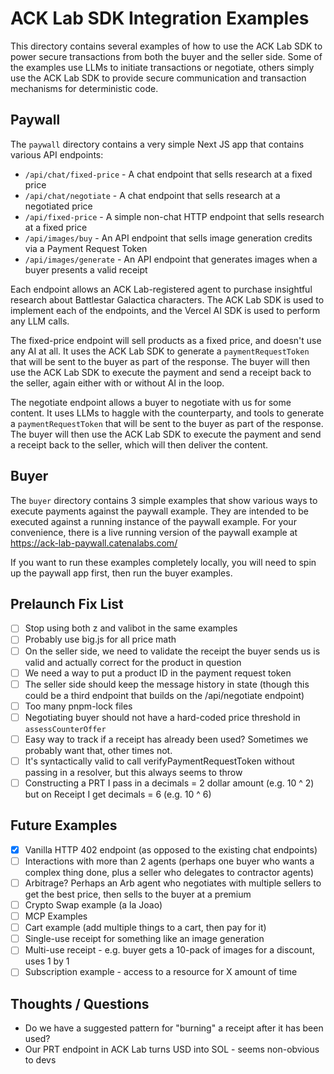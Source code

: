 # ACK Lab SDK Integration Examples

This directory contains several examples of how to use the ACK Lab SDK to power secure transactions from both the buyer and the seller side. Some of the examples use LLMs to initiate transactions or negotiate, others simply use the ACK Lab SDK to provide secure communication and transaction mechanisms for deterministic code.

## Paywall

The `paywall` directory contains a very simple Next JS app that contains various API endpoints:

- `/api/chat/fixed-price` - A chat endpoint that sells research at a fixed price
- `/api/chat/negotiate` - A chat endpoint that sells research at a negotiated price
- `/api/fixed-price` - A simple non-chat HTTP endpoint that sells research at a fixed price
- `/api/images/buy` - An API endpoint that sells image generation credits via a Payment Request Token
- `/api/images/generate` - An API endpoint that generates images when a buyer presents a valid receipt

Each endpoint allows an ACK Lab-registered agent to purchase insightful research about Battlestar Galactica characters. The ACK Lab SDK is used to implement each of the endpoints, and the Vercel AI SDK is used to perform any LLM calls.

The fixed-price endpoint will sell products as a fixed price, and doesn't use any AI at all. It uses the ACK Lab SDK to generate a `paymentRequestToken` that will be sent to the buyer as part of the response. The buyer will then use the ACK Lab SDK to execute the payment and send a receipt back to the seller, again either with or without AI in the loop.

The negotiate endpoint allows a buyer to negotiate with us for some content. It uses LLMs to haggle with the counterparty, and tools to generate a `paymentRequestToken` that will be sent to the buyer as part of the response. The buyer will then use the ACK Lab SDK to execute the payment and send a receipt back to the seller, which will then deliver the content.

## Buyer

The `buyer` directory contains 3 simple examples that show various ways to execute payments against the paywall example. They are intended to be executed against a running instance of the paywall example. For your convenience, there is a live running version of the paywall example at https://ack-lab-paywall.catenalabs.com/

If you want to run these examples completely locally, you will need to spin up the paywall app first, then run the buyer examples.

## Prelaunch Fix List

- [ ] Stop using both z and valibot in the same examples
- [ ] Probably use big.js for all price math
- [ ] On the seller side, we need to validate the receipt the buyer sends us is valid and actually correct for the product in question
- [ ] We need a way to put a product ID in the payment request token
- [ ] The seller side should keep the message history in state (though this could be a third endpoint that builds on the /api/negotiate endpoint)
- [ ] Too many pnpm-lock files
- [ ] Negotiating buyer should not have a hard-coded price threshold in `assessCounterOffer`
- [ ] Easy way to track if a receipt has already been used? Sometimes we probably want that, other times not.
- [ ] It's syntactically valid to call verifyPaymentRequestToken without passing in a resolver, but this always seems to throw
- [ ] Constructing a PRT I pass in a decimals = 2 dollar amount (e.g. 10 ^ 2) but on Receipt I get decimals = 6 (e.g. 10 ^ 6)

## Future Examples

- [x] Vanilla HTTP 402 endpoint (as opposed to the existing chat endpoints)
- [ ] Interactions with more than 2 agents (perhaps one buyer who wants a complex thing done, plus a seller who delegates to contractor agents)
- [ ] Arbitrage? Perhaps an Arb agent who negotiates with multiple sellers to get the best price, then sells to the buyer at a premium
- [ ] Crypto Swap example (a la Joao)
- [ ] MCP Examples
- [ ] Cart example (add multiple things to a cart, then pay for it)
- [ ] Single-use receipt for something like an image generation
- [ ] Multi-use receipt - e.g. buyer gets a 10-pack of images for a discount, uses 1 by 1
- [ ] Subscription example - access to a resource for X amount of time

## Thoughts / Questions

- Do we have a suggested pattern for "burning" a receipt after it has been used?
- Our PRT endpoint in ACK Lab turns USD into SOL - seems non-obvious to devs
